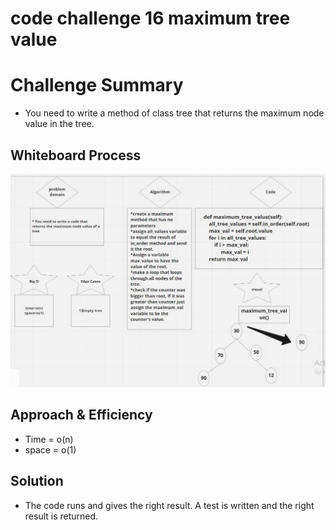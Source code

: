 # code challenge 16 maximum tree value
# Challenge Summary
<!-- Description of the challenge -->
- You need to write a method of class tree that returns the maximum node value in the tree.
## Whiteboard Process
<!-- Embedded whiteboard image -->
![maximum tree 16](whiteboards/max_tree.jpg)
## Approach & Efficiency
<!-- What approach did you take? Why? What is the Big O space/time for this approach? -->
- Time = o(n)
- space = o(1)

## Solution
<!-- Show how to run your code, and examples of it in action -->
- The code runs and gives the right result. A test is written and the right result is returned.
